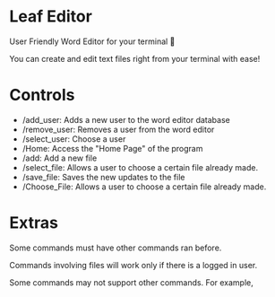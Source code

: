 # Leaf Editor 
User Friendly Word Editor for your terminal 🍃 

You can create and edit text files right from your terminal with ease!

# Controls 

- /add_user: Adds a new user to the word editor database 
- /remove_user: Removes a user from the word editor 
- /select_user: Choose a user 
- /Home: Access the "Home Page" of the program 
- /add: Add a new file 
- /select_file: Allows a user to choose a certain file already made. 
- /save_file: Saves the new updates to the file 
- /Choose_File: Allows a user to choose a certain file already made. 


# Extras 

Some commands must have other commands ran before. 

Commands involving files will work only if there is a logged in user. 

Some commands may not support other commands. For example, 
